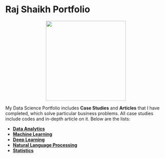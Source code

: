 # Raj Shaikh Portfolio

<p align="center">
  <img src="https://accesto.com/images/case_study_list.svg" height="250px">
</p>


My Data Science Portfolio includes **Case Studies** and **Articles** that I have completed, which solve particular business problems. All case studies include codes and in-depth article on it. Below are the lists:

- <a href="https://github.com/shaikh-raj/data-science-portfolio/tree/main/Data%20Analytics"> **Data Analytics** <a>
- <a href="https://github.com/shaikh-raj/data-science-portfolio/tree/main/Machine%20Learning"> **Machine Learning**  <a>
- <a href="https://github.com/shaikh-raj/data-science-portfolio/tree/main/Deep%20Learning"> **Deep Learning** <a>
- <a href="https://github.com/shaikh-raj/data-science-portfolio/tree/main/Natural%20Language%20Processing"> **Natural Language Processing** <a>
- <a href="https://github.com/shaikh-raj/data-science-portfolio/tree/main/Statistics"> **Statistics** <a>
  <br><br>

<br><br>
